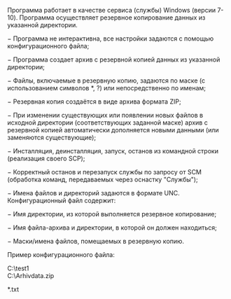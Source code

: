 Программа работает в качестве сервиса (службы) Windows
(версии 7- 10). Программа осуществляет резервное копирование данных
из указанной директории.

− Программа не интерактивна, все настройки задаются с
помощью конфигурационного файла;

− Программа создает архив с резервной копией данных из
указанной директории;

− Файлы, включаемые в резервную копию, задаются по маске (с
использованием символов *, ?) или непосредственно по именам;

− Резервная копия создаётся в виде архива формата ZIP;

− При изменении существующих или появлении новых файлов в
исходной директории (соответствующих заданной маске) архив с резервной
копией автоматически дополняется новыми данными (или заменяются
существующие);

− Инсталляция, деинсталляция, запуск, останов из командной строки
(реализация своего SCP);

− Корректный останов и перезапуск службы по запросу от SCM
(обработка команд, передаваемых через оснастку "Службы");

− Имена файлов и директорий задаются в формате UNC.
Конфигурационный файл содержит:

− Имя директории, из которой выполняется резервное копирование;

− Имя файла-архива и директории, в которой он должен находиться;

− Маски/имена файлов, помещаемых в резервную копию.

Пример конфигурационного файла:

C:\test1\
C:\Arhivdata.zip

*.txt

